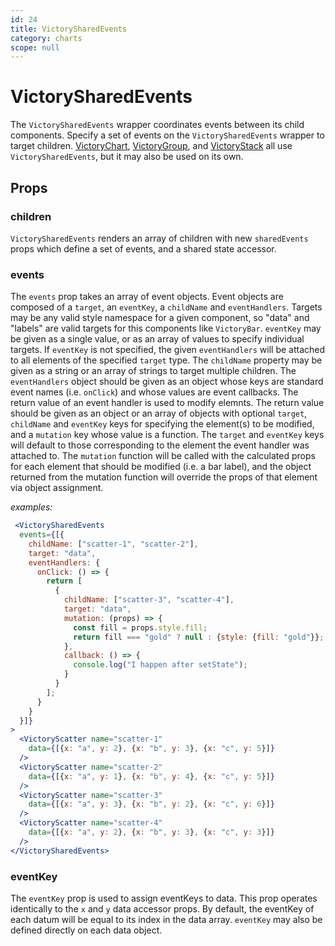 ```yaml
---
id: 24
title: VictorySharedEvents
category: charts
scope: null
---
```

# VictorySharedEvents

The `VictorySharedEvents` wrapper coordinates events between its child components. Specify a set of events on the `VictorySharedEvents` wrapper to target children. [VictoryChart], [VictoryGroup], and [VictoryStack] all use `VictorySharedEvents`, but it may also be used on its own.

## Props

### children

`VictorySharedEvents` renders an array of children with new `sharedEvents` props which define a set of events, and a shared state accessor.

### events

The `events` prop takes an array of event objects. Event objects are composed of a `target`, an `eventKey`, a `childName` and `eventHandlers`. Targets may be any valid style namespace for a given component, so "data" and "labels" are valid targets for this components like `VictoryBar`. `eventKey` may be given as a single value, or as an array of values to specify individual targets. If `eventKey` is not specified, the given `eventHandlers` will be attached to all elements of the specified `target` type. The `childName` property may be given as a string or an array of strings to target multiple children. The `eventHandlers` object should be given as an object whose keys are standard event names (i.e. `onClick`) and whose values are event callbacks. The return value of an event handler is used to modify elemnts. The return value should be given as an object or an array of objects with optional `target`, `childName` and `eventKey` keys for specifying the element(s) to be modified, and a `mutation` key whose value is a function. The `target` and `eventKey` keys will default to those corresponding to the element the event handler was attached to. The `mutation` function will be called with the calculated props for each element that should be modified (i.e. a bar label), and the object returned from the mutation function will override the props of that element via object assignment.

*examples:*
```jsx
 <VictorySharedEvents
  events={[{
    childName: ["scatter-1", "scatter-2"],
    target: "data",
    eventHandlers: {
      onClick: () => {
        return [
          {
            childName: ["scatter-3", "scatter-4"],
            target: "data",
            mutation: (props) => {
              const fill = props.style.fill;
              return fill === "gold" ? null : {style: {fill: "gold"}};
            },
            callback: () => {
              console.log("I happen after setState");
            }
          }
        ];
      }
    }
  }]}
>
  <VictoryScatter name="scatter-1"
    data={[{x: "a", y: 2}, {x: "b", y: 3}, {x: "c", y: 5}]}
  />
  <VictoryScatter name="scatter-2"
    data={[{x: "a", y: 1}, {x: "b", y: 4}, {x: "c", y: 5}]}
  />
  <VictoryScatter name="scatter-3"
    data={[{x: "a", y: 3}, {x: "b", y: 2}, {x: "c", y: 6}]}
  />
  <VictoryScatter name="scatter-4"
    data={[{x: "a", y: 2}, {x: "b", y: 3}, {x: "c", y: 3}]}
  />
</VictorySharedEvents>
```

### eventKey

The `eventKey` prop is used to assign eventKeys to data. This prop operates identically to the `x` and `y` data accessor props. By default, the eventKey of each datum will be equal to its index in the data array. `eventKey` may also be defined directly on each data object.

[VictoryChart]: https://formidable.com/open-source/victory/docs/victory-chart
[VictoryGroup]: https://formidable.com/open-source/victory/docs/victory-group
[VictoryStack]: https://formidable.com/open-source/victory/docs/victory-stack
